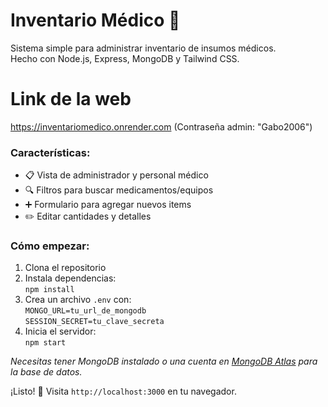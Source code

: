 # Inventario Médico 🏥

Sistema simple para administrar inventario de insumos médicos.  
Hecho con Node.js, Express, MongoDB y Tailwind CSS.

# Link de la web
https://inventariomedico.onrender.com
(Contraseña admin: "Gabo2006")

### Características:
- 📋 Vista de administrador y personal médico
- 🔍 Filtros para buscar medicamentos/equipos
- ➕ Formulario para agregar nuevos items
- ✏️ Editar cantidades y detalles

### Cómo empezar:
1. Clona el repositorio
2. Instala dependencias:  
   `npm install`
3. Crea un archivo `.env` con:  
   `MONGO_URL=tu_url_de_mongodb`  
   `SESSION_SECRET=tu_clave_secreta`
4. Inicia el servidor:  
   `npm start`

*Necesitas tener MongoDB instalado o una cuenta en [MongoDB Atlas](https://www.mongodb.com/cloud/atlas) para la base de datos.*

¡Listo! 🚀 Visita `http://localhost:3000` en tu navegador.
